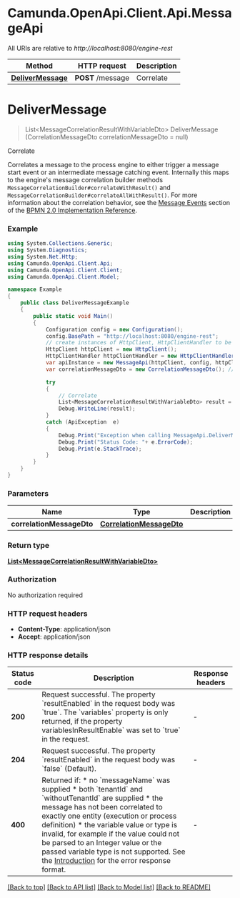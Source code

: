 # Camunda.OpenApi.Client.Api.MessageApi

All URIs are relative to *http://localhost:8080/engine-rest*

Method | HTTP request | Description
------------- | ------------- | -------------
[**DeliverMessage**](MessageApi.md#delivermessage) | **POST** /message | Correlate


<a name="delivermessage"></a>
# **DeliverMessage**
> List&lt;MessageCorrelationResultWithVariableDto&gt; DeliverMessage (CorrelationMessageDto correlationMessageDto = null)

Correlate

Correlates a message to the process engine to either trigger a message start event or an intermediate message  catching event. Internally this maps to the engine's message correlation builder methods `MessageCorrelationBuilder#correlateWithResult()` and `MessageCorrelationBuilder#correlateAllWithResult()`. For more information about the correlation behavior, see the [Message Events](https://docs.camunda.org/manual/7.16/bpmn20/events/message-events/) section of the [BPMN 2.0 Implementation Reference](https://docs.camunda.org/manual/7.16/reference/bpmn20/).

### Example
```csharp
using System.Collections.Generic;
using System.Diagnostics;
using System.Net.Http;
using Camunda.OpenApi.Client.Api;
using Camunda.OpenApi.Client.Client;
using Camunda.OpenApi.Client.Model;

namespace Example
{
    public class DeliverMessageExample
    {
        public static void Main()
        {
            Configuration config = new Configuration();
            config.BasePath = "http://localhost:8080/engine-rest";
            // create instances of HttpClient, HttpClientHandler to be reused later with different Api classes
            HttpClient httpClient = new HttpClient();
            HttpClientHandler httpClientHandler = new HttpClientHandler();
            var apiInstance = new MessageApi(httpClient, config, httpClientHandler);
            var correlationMessageDto = new CorrelationMessageDto(); // CorrelationMessageDto |  (optional) 

            try
            {
                // Correlate
                List<MessageCorrelationResultWithVariableDto> result = apiInstance.DeliverMessage(correlationMessageDto);
                Debug.WriteLine(result);
            }
            catch (ApiException  e)
            {
                Debug.Print("Exception when calling MessageApi.DeliverMessage: " + e.Message );
                Debug.Print("Status Code: "+ e.ErrorCode);
                Debug.Print(e.StackTrace);
            }
        }
    }
}
```

### Parameters

Name | Type | Description  | Notes
------------- | ------------- | ------------- | -------------
 **correlationMessageDto** | [**CorrelationMessageDto**](CorrelationMessageDto.md)|  | [optional] 

### Return type

[**List&lt;MessageCorrelationResultWithVariableDto&gt;**](MessageCorrelationResultWithVariableDto.md)

### Authorization

No authorization required

### HTTP request headers

 - **Content-Type**: application/json
 - **Accept**: application/json


### HTTP response details
| Status code | Description | Response headers |
|-------------|-------------|------------------|
| **200** | Request successful. The property &#x60;resultEnabled&#x60; in the request body was &#x60;true&#x60;. The &#x60;variables&#x60; property is only returned, if the property variablesInResultEnable&#x60; was set to &#x60;true&#x60; in the request. |  -  |
| **204** | Request successful. The property &#x60;resultEnabled&#x60; in the request body was &#x60;false&#x60; (Default). |  -  |
| **400** | Returned if: * no &#x60;messageName&#x60; was supplied * both &#x60;tenantId&#x60; and &#x60;withoutTenantId&#x60; are supplied * the message has not been correlated to exactly one entity (execution or process definition) * the variable value or type is invalid, for example if the value could not be parsed to an Integer value or the passed variable type is not supported.  See the [Introduction](https://docs.camunda.org/manual/7.16/reference/rest/overview/#error-handling) for the error response format. |  -  |

[[Back to top]](#) [[Back to API list]](../README.md#documentation-for-api-endpoints) [[Back to Model list]](../README.md#documentation-for-models) [[Back to README]](../README.md)

